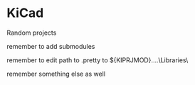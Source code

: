 # KiCad
Random projects

remember to add submodules

remember to edit path to .pretty to ${KIPRJMOD}\..\..\Libraries\

remember something else as well
